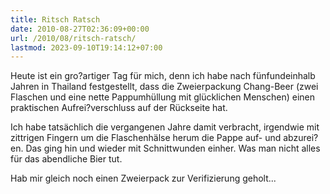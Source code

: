 ```yaml
---
title: Ritsch Ratsch
date: 2010-08-27T02:36:09+00:00
url: /2010/08/ritsch-ratsch/
lastmod: 2023-09-10T19:14:12+07:00
---
```

Heute ist ein gro?artiger Tag für mich, denn ich habe nach fünfundeinhalb Jahren in Thailand festgestellt, dass die Zweierpackung Chang-Beer (zwei Flaschen und eine nette Pappumhüllung mit glücklichen Menschen) einen praktischen Aufrei?verschluss auf der Rückseite hat.

Ich habe tatsächlich die vergangenen Jahre damit verbracht, irgendwie mit zittrigen Fingern um die Flaschenhälse herum die Pappe auf- und abzurei?en. Das ging hin und wieder mit Schnittwunden einher. Was man nicht alles für das abendliche Bier tut.

Hab mir gleich noch einen Zweierpack zur Verifizierung geholt...
